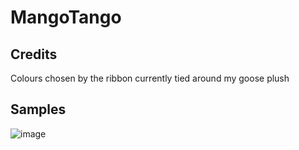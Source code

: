 # MangoTango
## Credits
Colours chosen by the ribbon currently tied around my goose plush
## Samples
![image](https://user-images.githubusercontent.com/38384400/217702360-0d118f6a-481e-493e-8456-3359c4db33ae.png)

